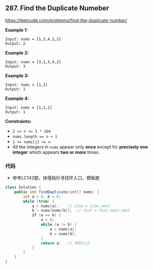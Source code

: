 ## 287. Find the Duplicate Numeber

https://leetcode.com/problems/find-the-duplicate-number/

**Example 1:**

```
Input: nums = [1,3,4,2,2]
Output: 2
```

**Example 2:**

```
Input: nums = [3,1,3,4,2]
Output: 3
```

**Example 3:**

```
Input: nums = [1,1]
Output: 1
```

**Example 4:**

```
Input: nums = [1,1,2]
Output: 1
```

 

**Constraints:**

- `2 <= n <= 3 * 104`
- `nums.length == n + 1`
- `1 <= nums[i] <= n`
- All the integers in `nums` appear only **once** except for **precisely one integer** which appears **two or more** times.

### 代码

- 参考LC142题，快慢指针寻找环入口，模板题

```java
class Solution {
    public int findDuplicate(int[] nums) {
        int a = 0, b = 0;
        while (true) {
            a = nums[a];	// slow = slow.next
            b = nums[nums[b]];	// fast = fast.next.next
            if (a == b) {
                a = 0;
                while (a != b) {
                    a = nums[a];
                    b = nums[b];
                }
                return a;	// 环的入口
            }     
        }
    }
}
```

